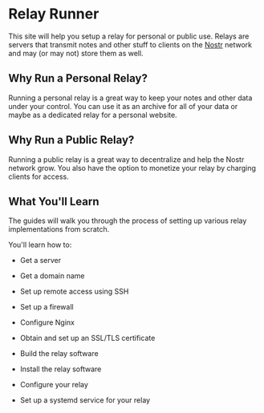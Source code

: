 # Relay Runner

This site will help you setup a relay for personal or public use. Relays are servers that transmit notes and other stuff to clients on the [Nostr](https://nostr.com/ "Nostr") network and may (or may not) store them as well.

## Why Run a Personal Relay?

Running a personal relay is a great way to keep your notes and other data under your control. You can use it as an archive for all of your data or maybe as a dedicated relay for a personal website.

## Why Run a Public Relay?

Running a public relay is a great way to decentralize and help the Nostr network grow. You also have the option to monetize your relay by charging clients for access.

## What You'll Learn

The guides will walk you through the process of setting up various relay implementations from scratch.

You'll learn how to:

- Get a server

- Get a domain name

- Set up remote access using SSH

- Set up a firewall

- Configure Nginx

- Obtain and set up an SSL/TLS certificate

- Build the relay software

- Install the relay software

- Configure your relay

- Set up a systemd service for your relay
